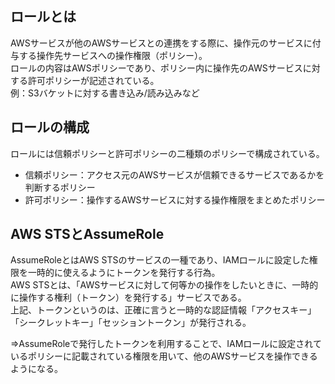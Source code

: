 ## ロールとは
AWSサービスが他のAWSサービスとの連携をする際に、操作元のサービスに付与する操作先サービスへの操作権限（ポリシー）。  
ロールの内容はAWSポリシーであり、ポリシー内に操作先のAWSサービスに対する許可ポリシーが記述されている。  
例：S3バケットに対する書き込み/読み込みなど  

## ロールの構成
ロールには信頼ポリシーと許可ポリシーの二種類のポリシーで構成されている。  
* 信頼ポリシー：アクセス元のAWSサービスが信頼できるサービスであるかを判断するポリシー
* 許可ポリシー：操作するAWSサービスに対する操作権限をまとめたポリシー

## AWS STSとAssumeRole
AssumeRoleとはAWS STSのサービスの一種であり、IAMロールに設定した権限を一時的に使えるようにトークンを発行する行為。  
AWS STSとは、「AWSサービスに対して何等かの操作をしたいときに、一時的に操作する権利（トークン）を発行する」サービスである。  
上記、トークンというのは、正確に言うと一時的な認証情報「アクセスキー」「シークレットキー」「セッショントークン」が発行される。  

⇒AssumeRoleで発行したトークンを利用することで、IAMロールに設定されているポリシーに記載されている権限を用いて、他のAWSサービスを操作できるようになる。
